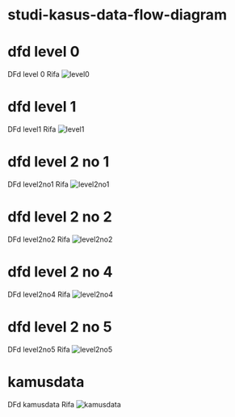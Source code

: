 # studi-kasus-data-flow-diagram
# dfd level 0
DFd level 0 Rifa 
![level0](img/Ripa.jpg)
# dfd level 1
DFd level1 Rifa
![level1](img/Rip.jpg)
# dfd level 2 no 1
DFd level2no1 Rifa
![level2no1](img/ke-1-lvl-2.jpg)
# dfd level 2 no 2
DFd level2no2 Rifa
![level2no2](img/ke-2.jpeg)
# dfd level 2 no 4
DFd level2no4 Rifa
![level2no4](img/ke-4.jpeg)
# dfd level 2 no 5
DFd level2no5 Rifa
![level2no5](img/ke-5.jpeg)
# kamusdata
DFd kamusdata Rifa
![kamusdata](img/Rifa.jpeg) 